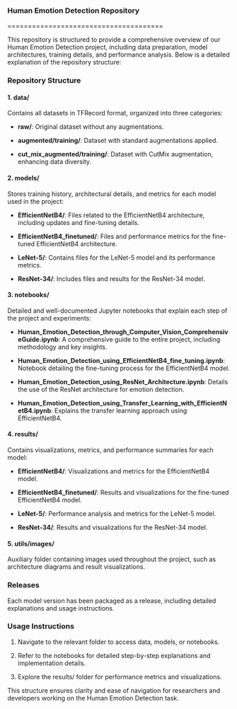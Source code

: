 ### **Human Emotion Detection Repository**

\======================================

This repository is structured to provide a comprehensive overview of our Human Emotion Detection project, including data preparation, model architectures, training details, and performance analysis. Below is a detailed explanation of the repository structure:

### **Repository Structure**

#### **1\. data/**

Contains all datasets in TFRecord format, organized into three categories:

*   **raw/**: Original dataset without any augmentations.
    
*   **augmented/training/**: Dataset with standard augmentations applied.
    
*   **cut\_mix\_augmented/training/**: Dataset with CutMix augmentation, enhancing data diversity.
    

#### **2\. models/**

Stores training history, architectural details, and metrics for each model used in the project:

*   **EfficientNetB4/**: Files related to the EfficientNetB4 architecture, including updates and fine-tuning details.
    
*   **EfficientNetB4\_finetuned/**: Files and performance metrics for the fine-tuned EfficientNetB4 architecture.
    
*   **LeNet-5/**: Contains files for the LeNet-5 model and its performance metrics.
    
*   **ResNet-34/**: Includes files and results for the ResNet-34 model.
    

#### **3\. notebooks/**

Detailed and well-documented Jupyter notebooks that explain each step of the project and experiments:

*   **Human\_Emotion\_Detection\_through\_Computer\_Vision\_ComprehensiveGuide.ipynb**: A comprehensive guide to the entire project, including methodology and key insights.
    
*   **Human\_Emotion\_Detection\_using\_EfficientNetB4\_fine\_tuning.ipynb**: Notebook detailing the fine-tuning process for the EfficientNetB4 model.
    
*   **Human\_Emotion\_Detection\_using\_ResNet\_Architecture.ipynb**: Details the use of the ResNet architecture for emotion detection.
    
*   **Human\_Emotion\_Detection\_using\_Transfer\_Learning\_with\_EfficientNetB4.ipynb**: Explains the transfer learning approach using EfficientNetB4.
    

#### **4\. results/**

Contains visualizations, metrics, and performance summaries for each model:

*   **EfficientNetB4/**: Visualizations and metrics for the EfficientNetB4 model.
    
*   **EfficientNetB4\_finetuned/**: Results and visualizations for the fine-tuned EfficientNetB4 model.
    
*   **LeNet-5/**: Performance analysis and metrics for the LeNet-5 model.
    
*   **ResNet-34/**: Results and visualizations for the ResNet-34 model.
    

#### **5\. utils/images/**

Auxiliary folder containing images used throughout the project, such as architecture diagrams and result visualizations.

### **Releases**

Each model version has been packaged as a release, including detailed explanations and usage instructions.

### **Usage Instructions**

1.  Navigate to the relevant folder to access data, models, or notebooks.
    
2.  Refer to the notebooks for detailed step-by-step explanations and implementation details.
    
3.  Explore the results/ folder for performance metrics and visualizations.
    

This structure ensures clarity and ease of navigation for researchers and developers working on the Human Emotion Detection task.
